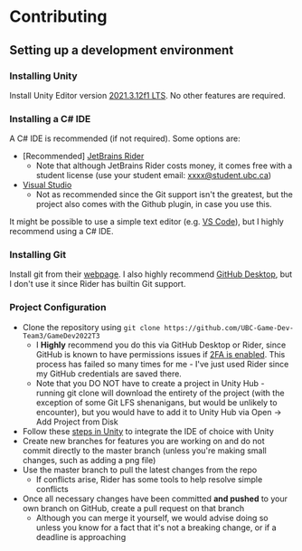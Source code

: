﻿# Contributing

## Setting up a development environment

### Installing Unity

Install Unity Editor version [2021.3.12f1 LTS](https://unity3d.com/unity/whats-new/2021.3.12). No other features are required.

### Installing a C# IDE

A C# IDE is recommended (if not required). Some options are:
- \[Recommended\] [JetBrains Rider](https://jetbrains.com/rider/)
    - Note that although JetBrains Rider costs money, it comes free with a student license (use your student email: xxxx@student.ubc.ca)
- [Visual Studio](https://visualstudio.microsoft.com)
    - Not as recommended since the Git support isn't the greatest, but the project also comes with the Github plugin, in case you use this.

It might be possible to use a simple text editor (e.g. [VS Code](https://vscode.dev)), but I highly recommend using a C# IDE.

### Installing Git

Install git from their [webpage](http://git-scm.com). I also highly recommend [GitHub Desktop](https://desktop.github.com/), but I don't use it since Rider has builtin Git support.

### Project Configuration

- Clone the repository using `git clone https://github.com/UBC-Game-Dev-Team3/GameDev2022T3`
  - I **Highly** recommend you do this via GitHub Desktop or Rider, since GitHub is known to have permissions issues if [2FA is enabled](https://docs.github.com/en/authentication/securing-your-account-with-two-factor-authentication-2fa/accessing-github-using-two-factor-authentication). This process has failed so many times for me - I've just used Rider since my GitHub credentials are saved there.
  - Note that you DO NOT have to create a project in Unity Hub - running git clone will download the entirety of the project (with the exception of some Git LFS shenanigans, but would be unlikely to encounter), but you would have to add it to Unity Hub via Open -> Add Project from Disk
- Follow these [steps in Unity](https://learn.unity.com/tutorial/set-your-default-script-editor-ide#) to integrate the IDE of choice with Unity
- Create new branches for features you are working on and do not commit directly to the master branch (unless you're making small changes, such as adding a png file)
- Use the master branch to pull the latest changes from the repo
  - If conflicts arise, Rider has some tools to help resolve simple conflicts
- Once all necessary changes have been committed **and pushed** to your own branch on GitHub, create a pull request on that branch
  - Although you can merge it yourself, we would advise doing so unless you know for a fact that it's not a breaking change, or if a deadline is approaching

